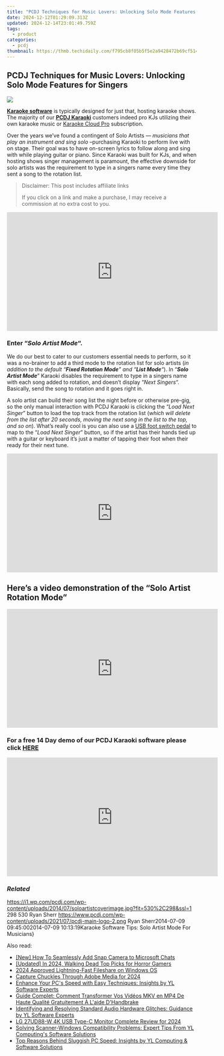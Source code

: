 ```yaml
---
title: "PCDJ Techniques for Music Lovers: Unlocking Solo Mode Features for Singers"
date: 2024-12-12T01:29:09.313Z
updated: 2024-12-14T23:01:49.759Z
tags:
  - product
categories:
  - pcdj
thumbnail: https://thmb.techidaily.com/f795cb8f05b5f5e2a9428472b69cf514c64baf04e642ab24591a56b8d090783a.jpg
---
```


## PCDJ Techniques for Music Lovers: Unlocking Solo Mode Features for Singers

[![](https://i1.wp.com/pcdj.com/wp-content/uploads/2014/07/soloartistcoverimage.jpg?resize=530%2C270&ssl=1)](https://i1.wp.com/pcdj.com/wp-content/uploads/2014/07/soloartistcoverimage.jpg?fit=530%2C298&ssl=1 "soloartistcoverimage")

**[Karaoke software](https://tools.techidaily.com/pcdj/products/)** is typically designed for just that, hosting karaoke shows. The majority of our **[PCDJ Karaoki](https://tools.techidaily.com/pcdj/products/)** customers indeed pro KJs utilizing their own karaoke music or [Karaoke Cloud Pro](https://tools.techidaily.com/pcdj/products/) subscription.

Over the years we’ve found a contingent of Solo Artists — _musicians that play an instrument and sing solo_ –purchasing Karaoki to perform live with on stage. Their goal was to have on-screen lyrics to follow along and sing with while playing guitar or piano. Since Karaoki was built for KJs, and when hosting shows singer management is paramount, the effective downside for solo artists was the requirement to type in a singers name every time they sent a song to the rotation list.

>  Disclaimer: This post includes affiliate links
>
>  If you click on a link and make a purchase, I may receive a commission at no extra cost to you.
>

<!-- affiliate ads begin -->
<iframe width="560" height="315" src="https://www.youtube.com/embed/0pSRlspzW-A?si=A82G3Yxwj_31cKDq" title="YouTube video player" frameborder="0" allow="accelerometer; autoplay; clipboard-write; encrypted-media; gyroscope; picture-in-picture; web-share" referrerpolicy="strict-origin-when-cross-origin" allowfullscreen></iframe>
<!-- affiliate ads end -->

### Enter “_Solo Artist Mode_“.

We do our best to cater to our customers essential needs to perform, so it was a no-brainer to add a third mode to the rotation list for solo artists (_in addition to the default “**Fixed Rotation Mode**” and “**List Mode**“_). In “**_Solo Artist Mode_**” Karaoki disables the requirement to type in a singers name with each song added to rotation, and doesn’t display “_Next Singers_“. Basically, send the song to rotation and it goes right in.

A solo artist can build their song list the night before or otherwise pre-gig, so the only manual interaction with PCDJ Karaoki is clicking the “_Load Next Singer_” button to load the top track from the rotation list (_which will delete from the list after 20 seconds, moving the next song in the list to the top, and so on_). What’s really cool is you can also use a [USB foot switch pedal](http://www.amazon.com/s/ref=nb%5Fsb%5Fnoss/180-9338171-0208925?url=search-alias%3Delectronics&field-keywords=PC%20USB%20Foot%20switch%20pedal) to map to the “_Load Next Singer_” button, so if the artist has their hands tied up with a guitar or keyboard it’s just a matter of tapping their foot when their ready for their next tune.

<!-- affiliate ads begin -->
<iframe width="560" height="315" src="https://www.youtube.com/embed/jf0JvOqiAXc?si=kHEHQGC_PhBv4xij" title="YouTube video player" frameborder="0" allow="accelerometer; autoplay; clipboard-write; encrypted-media; gyroscope; picture-in-picture; web-share" referrerpolicy="strict-origin-when-cross-origin" allowfullscreen></iframe>
<!-- affiliate ads end -->

## Here’s a video demonstration of the “Solo Artist Rotation Mode”

<!-- affiliate ads begin -->
<iframe width="560" height="315" src="https://www.youtube.com/embed/OdlXe5RELW0?si=Iz1H1QnLQVw-Eu3e" title="YouTube video player" frameborder="0" allow="accelerometer; autoplay; clipboard-write; encrypted-media; gyroscope; picture-in-picture; web-share" referrerpolicy="strict-origin-when-cross-origin" allowfullscreen></iframe>
<!-- affiliate ads end -->

### For a free 14 Day demo of our PCDJ Karaoki software please click [HERE](https://tools.techidaily.com/pcdj/products/)

<!-- affiliate ads begin -->
<iframe width="560" height="315" src="https://www.youtube.com/embed/sn2STvYRVb8?si=Z-XhJJ1Mc-Em5Kqy" title="YouTube video player" frameborder="0" allow="accelerometer; autoplay; clipboard-write; encrypted-media; gyroscope; picture-in-picture; web-share" referrerpolicy="strict-origin-when-cross-origin" allowfullscreen></iframe>
<!-- affiliate ads end -->

### _Related_

https://i1.wp.com/pcdj.com/wp-content/uploads/2014/07/soloartistcoverimage.jpg?fit=530%2C298&ssl=1 298 530 Ryan Sherr https://www.pcdj.com/wp-content/uploads/2021/07/pcdj-main-logo-2.png Ryan Sherr2014-07-09 09:45:002014-07-09 10:13:19Karaoke Software Tips: Solo Artist Mode For Musicians}

<ins class="adsbygoogle"
     style="display:block"
     data-ad-format="autorelaxed"
     data-ad-client="ca-pub-7571918770474297"
     data-ad-slot="1223367746"></ins>

<ins class="adsbygoogle"
     style="display:block"
     data-ad-client="ca-pub-7571918770474297"
     data-ad-slot="8358498916"
     data-ad-format="auto"
     data-full-width-responsive="true"></ins>

<span class="atpl-alsoreadstyle">Also read:</span>
<div><ul>
<li><a href="https://snapchat-videos.techidaily.com/new-how-to-seamlessly-add-snap-camera-to-microsoft-chats/"><u>[New] How To Seamlessly Add Snap Camera to Microsoft Chats</u></a></li>
<li><a href="https://remote-screen-capture.techidaily.com/updated-in-2024-walking-dead-top-picks-for-horror-gamers/"><u>[Updated] In 2024, Walking Dead Top Picks for Horror Gamers</u></a></li>
<li><a href="https://some-guidance.techidaily.com/2024-approved-lightning-fast-fileshare-on-windows-os/"><u>2024 Approved Lightning-Fast Fileshare on Windows OS</u></a></li>
<li><a href="https://extra-lessons.techidaily.com/capture-chuckles-through-adobe-media-for-2024/"><u>Capture Chuckles Through Adobe Media for 2024</u></a></li>
<li><a href="https://win-hot.techidaily.com/enhance-your-pcs-speed-with-easy-techniques-insights-by-yl-software-experts/"><u>Enhance Your PC's Speed with Easy Techniques: Insights by YL Software Experts</u></a></li>
<li><a href="https://blog-min.techidaily.com/guide-complet-comment-transformer-vos-videos-mkv-en-mp4-de-haute-qualite-gratuitement-a-laide-dhandbrake/"><u>Guide Complet: Comment Transformer Vos Vidéos MKV en MP4 De Haute Qualité Gratuitement À L'aide D'Handbrake</u></a></li>
<li><a href="https://win-hot.techidaily.com/identifying-and-resolving-standard-audio-hardware-glitches-guidance-by-yl-software-experts/"><u>Identifying and Resolving Standard Audio Hardware Glitches: Guidance by YL Software Experts</u></a></li>
<li><a href="https://vp-tips.techidaily.com/lg-27ud88-w-4k-usb-type-c-monitor-complete-review-for-2024/"><u>LG 27UD88-W 4K USB Type-C Monitor Complete Review for 2024</u></a></li>
<li><a href="https://win-hot.techidaily.com/solving-scanner-windows-compatibility-problems-expert-tips-from-yl-computings-software-solutions/"><u>Solving Scanner-Windows Compatibility Problems: Expert Tips From YL Computing's Software Solutions</u></a></li>
<li><a href="https://win-hot.techidaily.com/top-reasons-behind-sluggish-pc-speed-insights-by-yl-computing-and-software-solutions/"><u>Top Reasons Behind Sluggish PC Speed: Insights by YL Computing & Software Solutions</u></a></li>
</ul></div>

